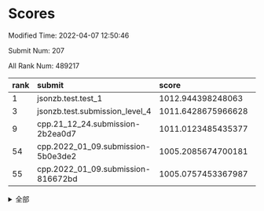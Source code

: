 # Scores

Modified Time: 2022-04-07 12:50:46

Submit Num: 207

All Rank Num: 489217

| rank |               submit               |       score        |       sigma        | pk_num |
| :--- | :--------------------------------- | :----------------- | :----------------- | :----- |
| 1    | jsonzb.test.test_1                 | 1012.944398248063  | 0.814608305722828  | 9453   |
| 3    | jsonzb.test.submission_level_4     | 1011.6428675966628 | 0.7598357165698414 | 9454   |
| 9    | cpp.21_12_24.submission-2b2ea0d7   | 1011.0123485435377 | 0.7968758791582481 | 9452   |
| 54   | cpp.2022_01_09.submission-5b0e3de2 | 1005.2085674700181 | 0.7282423657783192 | 9454   |
| 55   | cpp.2022_01_09.submission-816672bd | 1005.0757453367987 | 0.708280753475339  | 9452   |


<details>
<summary>全部</summary>

| rank |                 submit                 |       score        |       sigma        | pk_num |
| :--- | :------------------------------------- | :----------------- | :----------------- | :----- |
| 1    | jsonzb.test.test_1                     | 1012.944398248063  | 0.814608305722828  | 9453   |
| 2    | gobigger.level_3.submission_level_3_23 | 1012.2649390011354 | 0.7849761945812512 | 9453   |
| 3    | jsonzb.test.submission_level_4         | 1011.6428675966628 | 0.7598357165698414 | 9454   |
| 4    | gobigger.level_3.submission_level_3_12 | 1011.4350110681106 | 0.7513782535946978 | 9456   |
| 5    | gobigger.level_3.submission_level_3_39 | 1011.3444511471915 | 0.7779582599627798 | 9451   |
| 6    | gobigger.level_3.submission_level_3_17 | 1011.2991959524426 | 0.7810565488688376 | 9455   |
| 7    | gobigger.level_3.submission_level_3_48 | 1011.2540730506115 | 0.7678437696722129 | 9452   |
| 8    | gobigger.level_3.submission_level_3_8  | 1011.0144882794839 | 0.7578163440099465 | 9454   |
| 9    | cpp.21_12_24.submission-2b2ea0d7       | 1011.0123485435377 | 0.7968758791582481 | 9452   |
| 10   | gobigger.level_3.submission_level_3_9  | 1010.9362614986104 | 0.7607461381023608 | 9454   |
| 11   | gobigger.level_3.submission_level_3_25 | 1010.8653517399406 | 0.7820198702536749 | 9450   |
| 12   | gobigger.level_3.submission_level_3_3  | 1010.8259268705109 | 0.7711078020266424 | 9454   |
| 13   | gobigger.level_3.submission_level_3_37 | 1010.7196710162677 | 0.7791420498642363 | 9452   |
| 14   | gobigger.level_3.submission_level_3_41 | 1010.6916469173397 | 0.7515460764898572 | 9451   |
| 15   | gobigger.level_3.submission_level_3_31 | 1010.6632441733144 | 0.7785590692964287 | 9449   |
| 16   | gobigger.level_3.submission_level_3_22 | 1010.6610272042908 | 0.7915914527584385 | 9456   |
| 17   | gobigger.level_3.submission_level_3_35 | 1010.61722908832   | 0.7534355553073772 | 9457   |
| 18   | gobigger.level_3.submission_level_3_26 | 1010.5773673062313 | 0.7884535444579307 | 9455   |
| 19   | gobigger.level_3.submission_level_3_15 | 1010.4073581014717 | 0.770632312976779  | 9456   |
| 20   | gobigger.level_3.submission_level_3_46 | 1010.3984703616118 | 0.7434611894123049 | 9457   |
| 21   | gobigger.level_3.submission_level_3_47 | 1010.3258967441466 | 0.7607997744117662 | 9450   |
| 22   | gobigger.level_3.submission_level_3_32 | 1010.253135919139  | 0.7691713548458006 | 9452   |
| 23   | gobigger.level_3.submission_level_3_13 | 1010.2369261203871 | 0.7772987680662146 | 9454   |
| 24   | gobigger.level_3.submission_level_3_21 | 1010.170090207205  | 0.7456221998576479 | 9451   |
| 25   | gobigger.level_3.submission_level_3_10 | 1010.1622236582269 | 0.748036543167175  | 9457   |
| 26   | gobigger.level_3.submission_level_3_6  | 1010.0784422455505 | 0.7773604898566759 | 9455   |
| 27   | gobigger.level_3.submission_level_3_36 | 1009.9846131193053 | 0.7784674355386738 | 9454   |
| 28   | gobigger.level_3.submission_level_3_49 | 1009.9682618954873 | 0.7503923869893233 | 9452   |
| 29   | gobigger.level_3.submission_level_3_40 | 1009.949674294888  | 0.7611724679433589 | 9458   |
| 30   | gobigger.level_3.submission_level_3_30 | 1009.8437802846937 | 0.7572216864904244 | 9451   |
| 31   | gobigger.level_3.submission_level_3_43 | 1009.795280819535  | 0.7654125374067058 | 9455   |
| 32   | gobigger.level_3.submission_level_3_18 | 1009.7762364920791 | 0.7726802385506781 | 9452   |
| 33   | gobigger.level_3.submission_level_3_7  | 1009.734742934549  | 0.7626753451554237 | 9457   |
| 34   | gobigger.level_3.submission_level_3_0  | 1009.6764308493703 | 0.7533572041685598 | 9454   |
| 35   | gobigger.level_3.submission_level_3_27 | 1009.6134340988782 | 0.7611584286330703 | 9453   |
| 36   | gobigger.level_3.submission_level_3_19 | 1009.6029912436976 | 0.7617204596434711 | 9455   |
| 37   | gobigger.level_3.submission_level_3_29 | 1009.5188819474232 | 0.7297336382782497 | 9447   |
| 38   | gobigger.level_3.submission_level_3_11 | 1009.4920101992296 | 0.7522582045571182 | 9453   |
| 39   | gobigger.level_3.submission_level_3_45 | 1009.4774082814652 | 0.755209411980528  | 9454   |
| 40   | gobigger.level_3.submission_level_3_14 | 1009.4610987216911 | 0.7458897315845194 | 9449   |
| 41   | gobigger.level_3.submission_level_3_16 | 1009.373963805951  | 0.7606494600761877 | 9454   |
| 42   | gobigger.level_3.submission_level_3_28 | 1009.3687744889761 | 0.7411214618641225 | 9454   |
| 43   | gobigger.level_3.submission_level_3_2  | 1009.3435022618012 | 0.7558437468736214 | 9451   |
| 44   | gobigger.level_3.submission_level_3_24 | 1009.3231714576663 | 0.7432881862560764 | 9455   |
| 45   | gobigger.level_3.submission_level_3_4  | 1009.3042141164993 | 0.7429887098208643 | 9453   |
| 46   | gobigger.level_3.submission_level_3_42 | 1009.2764896499135 | 0.7567574103214727 | 9453   |
| 47   | gobigger.level_3.submission_level_3_33 | 1009.1597049870237 | 0.7433006379679322 | 9454   |
| 48   | gobigger.level_3.submission_level_3_34 | 1008.8227361424524 | 0.7470250807473388 | 9452   |
| 49   | gobigger.level_3.submission_level_3_20 | 1008.7838247400877 | 0.7391729490696402 | 9456   |
| 50   | gobigger.level_3.submission_level_3_38 | 1008.7423110291555 | 0.7488795932575395 | 9452   |
| 51   | gobigger.level_3.submission_level_3_5  | 1008.7033926848402 | 0.7564599375550614 | 9455   |
| 52   | gobigger.level_3.submission_level_3_44 | 1008.6483577293941 | 0.7560510539768112 | 9461   |
| 53   | gobigger.level_3.submission_level_3_1  | 1008.6029131045301 | 0.7388222670702818 | 9454   |
| 54   | cpp.2022_01_09.submission-5b0e3de2     | 1005.2085674700181 | 0.7282423657783192 | 9454   |
| 55   | cpp.2022_01_09.submission-816672bd     | 1005.0757453367987 | 0.708280753475339  | 9452   |
| 56   | gobigger.level_1.submission_level_1_35 | 1004.9340616787458 | 0.7182394267467251 | 9453   |
| 57   | gobigger.level_1.submission_level_1_16 | 1004.7145022239059 | 0.7131226179081869 | 9452   |
| 58   | gobigger.level_1.submission_level_1_45 | 1004.6083643545223 | 0.7193182556518807 | 9454   |
| 59   | gobigger.level_1.submission_level_1_38 | 1004.4632661609655 | 0.7029903558116953 | 9454   |
| 60   | gobigger.level_1.submission_level_1_43 | 1004.3657188899191 | 0.7106033433871146 | 9458   |
| 61   | gobigger.level_1.submission_level_1_10 | 1004.2422327088323 | 0.7069061446756981 | 9454   |
| 62   | gobigger.level_1.submission_level_1_37 | 1004.1758438209105 | 0.7095927530619421 | 9448   |
| 63   | gobigger.level_1.submission_level_1_49 | 1003.9735078724282 | 0.7171269128169613 | 9457   |
| 64   | gobigger.level_1.submission_level_1_18 | 1003.9431399058245 | 0.7191150202509593 | 9459   |
| 65   | gobigger.level_1.submission_level_1_28 | 1003.9401146488403 | 0.7070043023362427 | 9459   |
| 66   | gobigger.level_1.submission_level_1_2  | 1003.8432963905439 | 0.7128074724639348 | 9452   |
| 67   | gobigger.level_1.submission_level_1_6  | 1003.8344831810385 | 0.7209928834705095 | 9453   |
| 68   | gobigger.level_1.submission_level_1_23 | 1003.7602235055458 | 0.722305523220013  | 9458   |
| 69   | gobigger.level_1.submission_level_1_36 | 1003.7386045344637 | 0.707525283015118  | 9454   |
| 70   | gobigger.level_1.submission_level_1_25 | 1003.6793801579695 | 0.7179465387369917 | 9453   |
| 71   | gobigger.level_1.submission_level_1_9  | 1003.6498835617426 | 0.707226122744132  | 9456   |
| 72   | gobigger.level_1.submission_level_1_33 | 1003.6084681694495 | 0.7196062700350548 | 9461   |
| 73   | gobigger.level_1.submission_level_1_41 | 1003.5386183828    | 0.7126466634848531 | 9456   |
| 74   | gobigger.level_1.submission_level_1_1  | 1003.5262569669884 | 0.7116097958020743 | 9456   |
| 75   | gobigger.level_1.submission_level_1_48 | 1003.4850409620248 | 0.7172890556398497 | 9451   |
| 76   | gobigger.level_1.submission_level_1_42 | 1003.399303358015  | 0.7089646610446652 | 9451   |
| 77   | gobigger.level_1.submission_level_1_4  | 1003.3513717150897 | 0.7174788472127399 | 9449   |
| 78   | gobigger.level_1.submission_level_1_29 | 1003.3360827156048 | 0.715938020584868  | 9459   |
| 79   | gobigger.level_1.submission_level_1_27 | 1003.2855778164496 | 0.7194584255084054 | 9454   |
| 80   | gobigger.level_1.submission_level_1_17 | 1003.2680956379593 | 0.7095294423385766 | 9457   |
| 81   | gobigger.level_1.submission_level_1_20 | 1003.2027501122537 | 0.7041994825776802 | 9454   |
| 82   | gobigger.level_1.submission_level_1_11 | 1003.1746474722677 | 0.7126847778832675 | 9455   |
| 83   | gobigger.level_1.submission_level_1_19 | 1003.1272202406718 | 0.7133071649005635 | 9450   |
| 84   | gobigger.level_1.submission_level_1_0  | 1003.0960586671745 | 0.7201701488705875 | 9453   |
| 85   | gobigger.level_1.submission_level_1_13 | 1003.0497541900676 | 0.7179900222355513 | 9457   |
| 86   | gobigger.level_1.submission_level_1_47 | 1002.9808551872856 | 0.7077175303549463 | 9446   |
| 87   | gobigger.level_1.submission_level_1_3  | 1002.9582816227429 | 0.7179661814951849 | 9455   |
| 88   | gobigger.level_1.submission_level_1_26 | 1002.9360874332364 | 0.7171244828232527 | 9451   |
| 89   | gobigger.level_1.submission_level_1_44 | 1002.9041062325838 | 0.7121484743680947 | 9459   |
| 90   | gobigger.level_1.submission_level_1_30 | 1002.8293364341346 | 0.7191960161544677 | 9449   |
| 91   | gobigger.level_1.submission_level_1_21 | 1002.7847490686129 | 0.7194471536610888 | 9454   |
| 92   | gobigger.level_1.submission_level_1_15 | 1002.7770652437882 | 0.7026885007112703 | 9454   |
| 93   | gobigger.level_1.submission_level_1_34 | 1002.726099970673  | 0.723067921770356  | 9460   |
| 94   | gobigger.level_1.submission_level_1_14 | 1002.7259400986991 | 0.7140723362397382 | 9454   |
| 95   | gobigger.level_1.submission_level_1_39 | 1002.6955132067984 | 0.7180616251108423 | 9456   |
| 96   | gobigger.level_1.submission_level_1_7  | 1002.6676335618018 | 0.7128679589457958 | 9455   |
| 97   | gobigger.level_1.submission_level_1_40 | 1002.6342200448298 | 0.7158136551695846 | 9450   |
| 98   | gobigger.level_1.submission_level_1_46 | 1002.6063329903322 | 0.7138831979340822 | 9453   |
| 99   | gobigger.level_1.submission_level_1_24 | 1002.5110027018118 | 0.717231670810863  | 9453   |
| 100  | gobigger.level_1.submission_level_1_31 | 1002.4258539693247 | 0.6948477595885317 | 9449   |
| 101  | gobigger.level_1.submission_level_1_12 | 1002.4127256919885 | 0.7215369213452081 | 9452   |
| 102  | gobigger.level_1.submission_level_1_22 | 1002.224594845086  | 0.7109551059057889 | 9456   |
| 103  | gobigger.level_1.submission_level_1_5  | 1002.1837095476967 | 0.7102772388549456 | 9452   |
| 104  | gobigger.level_1.submission_level_1_32 | 1002.1395311970064 | 0.7061447274983506 | 9450   |
| 105  | gobigger.level_1.submission_level_1_8  | 1002.0539059339487 | 0.7177965306167752 | 9449   |
| 106  | gobigger.random.submission_random_33   | 997.274416144469   | 0.7047083102227474 | 9459   |
| 107  | gobigger.random.submission_random_3    | 997.2469395310619  | 0.7077518045015173 | 9455   |
| 108  | gobigger.random.submission_random_14   | 997.0803122484169  | 0.7095272618290376 | 9461   |
| 109  | gobigger.random.submission_random_2    | 996.8600427613018  | 0.6990104561448638 | 9454   |
| 110  | gobigger.random.submission_random_7    | 996.8545453455257  | 0.7125835272722454 | 9455   |
| 111  | gobigger.random.submission_random_35   | 996.7156733554258  | 0.7144190890595149 | 9452   |
| 112  | gobigger.random.submission_random_25   | 996.6497034857337  | 0.710209538296957  | 9450   |
| 113  | gobigger.random.submission_random_20   | 996.6449319124358  | 0.7038830214858225 | 9449   |
| 114  | gobigger.random.submission_random_49   | 996.6255633123525  | 0.7101580995168058 | 9458   |
| 115  | gobigger.random.submission_random_16   | 996.6004019868986  | 0.7044626403173754 | 9453   |
| 116  | gobigger.random.submission_random_29   | 996.5794764179116  | 0.7113284190915747 | 9452   |
| 117  | gobigger.random.submission_random_18   | 996.5784530388255  | 0.7160861945583965 | 9454   |
| 118  | gobigger.random.submission_random_21   | 996.4701357329863  | 0.7149593654157449 | 9451   |
| 119  | gobigger.random.submission_random_36   | 996.3766708932202  | 0.7180543767396812 | 9456   |
| 120  | gobigger.random.submission_random_17   | 996.3760142280535  | 0.707576871205838  | 9452   |
| 121  | gobigger.random.submission_random_30   | 996.3517730708431  | 0.7230253770269915 | 9453   |
| 122  | gobigger.random.submission_random_27   | 996.3404376547483  | 0.7194448354113502 | 9453   |
| 123  | gobigger.random.submission_random_8    | 996.3270623781577  | 0.7041062744008373 | 9455   |
| 124  | gobigger.random.submission_random_9    | 996.2977888626183  | 0.6977655777837529 | 9454   |
| 125  | gobigger.random.submission_random_43   | 996.2495108298059  | 0.7065560003453191 | 9451   |
| 126  | gobigger.random.submission_random_48   | 996.2100280095808  | 0.7276504880728918 | 9451   |
| 127  | gobigger.random.submission_random_28   | 996.1810564405732  | 0.7177765661353378 | 9455   |
| 128  | gobigger.random.submission_random_23   | 996.1402662787897  | 0.7179713693026594 | 9451   |
| 129  | gobigger.random.submission_random_39   | 996.1393388327575  | 0.7116708739622091 | 9455   |
| 130  | gobigger.random.submission_random_22   | 996.0789458488308  | 0.7165796219569505 | 9454   |
| 131  | gobigger.random.submission_random_44   | 996.0706984876996  | 0.7151515454908821 | 9455   |
| 132  | gobigger.random.submission_random_6    | 996.0668310339975  | 0.7054926794959804 | 9451   |
| 133  | gobigger.random.submission_random_32   | 996.058038280124   | 0.7134150929491779 | 9454   |
| 134  | gobigger.random.submission_random_42   | 995.9257462642697  | 0.715007320186576  | 9448   |
| 135  | gobigger.random.submission_random_13   | 995.8719018994608  | 0.7225361005484074 | 9460   |
| 136  | gobigger.random.submission_random_26   | 995.7955038626955  | 0.7198057997146887 | 9451   |
| 137  | gobigger.random.submission_random_4    | 995.7157737025633  | 0.7145987767998808 | 9457   |
| 138  | gobigger.random.submission_random_15   | 995.7145833396177  | 0.705096628526758  | 9452   |
| 139  | gobigger.random.submission_random_40   | 995.6959283587802  | 0.7113461496041535 | 9456   |
| 140  | gobigger.random.submission_random_12   | 995.6861316100309  | 0.7044574942352081 | 9451   |
| 141  | gobigger.random.submission_random_10   | 995.6298882058791  | 0.7177491420086622 | 9456   |
| 142  | gobigger.random.submission_random_37   | 995.6174712770016  | 0.718137491230247  | 9452   |
| 143  | gobigger.random.submission_random_41   | 995.5949651894961  | 0.719678995390811  | 9454   |
| 144  | gobigger.random.submission_random_1    | 995.5851172880301  | 0.7009215066954514 | 9458   |
| 145  | gobigger.random.submission_random_5    | 995.5803156451068  | 0.7409531170756744 | 9455   |
| 146  | gobigger.random.submission_random_31   | 995.4393751461602  | 0.7035410586502375 | 9454   |
| 147  | gobigger.random.submission_random_45   | 995.3779426572236  | 0.7268677208074142 | 9450   |
| 148  | gobigger.random.submission_random_11   | 995.3530351745668  | 0.706621282422448  | 9448   |
| 149  | gobigger.random.submission_random_24   | 995.2893792570446  | 0.7196163389129901 | 9454   |
| 150  | gobigger.random.submission_random_46   | 995.1235129084138  | 0.7057395652898208 | 9450   |
| 151  | gobigger.random.submission_random_38   | 995.1230120788299  | 0.7204856980531725 | 9457   |
| 152  | gobigger.random.submission_random_19   | 995.1028316958796  | 0.7024934813208564 | 9452   |
| 153  | gobigger.random.submission_random_34   | 995.0592142230963  | 0.713511292361843  | 9455   |
| 154  | gobigger.random.submission_random_0    | 994.9919304310237  | 0.7101474255925171 | 9457   |
| 155  | gobigger.random.submission_random_47   | 994.9336771044732  | 0.7080459224925715 | 9451   |
| 156  | gobigger.level_2.submission_level_2_11 | 994.4935694975646  | 0.7325100728011423 | 9454   |
| 157  | gobigger.level_2.submission_level_2_9  | 993.5326031693025  | 0.7342595704603512 | 9454   |
| 158  | gobigger.level_2.submission_level_2_22 | 993.4764121414873  | 0.7393008099753339 | 9454   |
| 159  | gobigger.level_2.submission_level_2_42 | 993.3926943680922  | 0.7453783421913921 | 9455   |
| 160  | gobigger.level_2.submission_level_2_13 | 993.3723555584023  | 0.7253120108452377 | 9454   |
| 161  | gobigger.level_2.submission_level_2_4  | 993.1567336262463  | 0.7510455204554776 | 9452   |
| 162  | gobigger.level_2.submission_level_2_44 | 993.0479629191642  | 0.7319720776565262 | 9455   |
| 163  | gobigger.level_2.submission_level_2_1  | 993.0264950746482  | 0.7232316652815158 | 9447   |
| 164  | gobigger.level_2.submission_level_2_39 | 993.0257741002732  | 0.7262960006407019 | 9445   |
| 165  | gobigger.level_2.submission_level_2_34 | 992.9050861949124  | 0.7379652070045024 | 9451   |
| 166  | gobigger.level_2.submission_level_2_18 | 992.8967860488965  | 0.7385693466197766 | 9454   |
| 167  | gobigger.level_2.submission_level_2_45 | 992.7192371581349  | 0.7350396382951675 | 9454   |
| 168  | gobigger.level_2.submission_level_2_35 | 992.6569638803747  | 0.7395686102774355 | 9460   |
| 169  | gobigger.level_2.submission_level_2_12 | 992.6227428594275  | 0.7323248217213917 | 9450   |
| 170  | gobigger.level_2.submission_level_2_31 | 992.600090403473   | 0.7470939997647044 | 9452   |
| 171  | gobigger.level_2.submission_level_2_17 | 992.548720015672   | 0.7564129389452442 | 9449   |
| 172  | gobigger.level_2.submission_level_2_24 | 992.4947038302852  | 0.7386898090107934 | 9448   |
| 173  | gobigger.level_2.submission_level_2_47 | 992.4812173776874  | 0.7542200909339569 | 9454   |
| 174  | gobigger.level_2.submission_level_2_38 | 992.4730860079363  | 0.7485607148667379 | 9455   |
| 175  | gobigger.level_2.submission_level_2_21 | 992.4100337618466  | 0.7498929987161383 | 9453   |
| 176  | gobigger.level_2.submission_level_2_49 | 992.3585876034564  | 0.7491086512516936 | 9452   |
| 177  | gobigger.level_2.submission_level_2_5  | 992.3313496710897  | 0.7688768342020232 | 9454   |
| 178  | gobigger.level_2.submission_level_2_43 | 992.317467790898   | 0.7376659205829894 | 9453   |
| 179  | gobigger.level_2.submission_level_2_28 | 992.2895673950345  | 0.7555163603198256 | 9458   |
| 180  | gobigger.level_2.submission_level_2_46 | 992.2629110731391  | 0.748231380588158  | 9454   |
| 181  | gobigger.level_2.submission_level_2_27 | 992.2543831469064  | 0.7474602223312142 | 9453   |
| 182  | gobigger.level_2.submission_level_2_25 | 992.2386774799053  | 0.7525766759641962 | 9455   |
| 183  | gobigger.level_2.submission_level_2_10 | 992.196138491505   | 0.771816014542894  | 9454   |
| 184  | gobigger.level_2.submission_level_2_15 | 992.1756950300795  | 0.7333742846847126 | 9453   |
| 185  | gobigger.level_2.submission_level_2_30 | 992.0406391382329  | 0.7577012982780612 | 9453   |
| 186  | gobigger.level_2.submission_level_2_40 | 992.0387363610014  | 0.7623679413131105 | 9451   |
| 187  | gobigger.level_2.submission_level_2_20 | 992.0159852847216  | 0.7511805295260986 | 9453   |
| 188  | gobigger.level_2.submission_level_2_2  | 991.9894882526845  | 0.7409938326691006 | 9451   |
| 189  | gobigger.level_2.submission_level_2_14 | 991.887807069923   | 0.7827689056456354 | 9455   |
| 190  | gobigger.level_2.submission_level_2_36 | 991.7823426019753  | 0.7469129310888264 | 9450   |
| 191  | gobigger.level_2.submission_level_2_23 | 991.678473012305   | 0.7497591668167383 | 9457   |
| 192  | gobigger.level_2.submission_level_2_33 | 991.667934791803   | 0.7497483055009675 | 9455   |
| 193  | gobigger.level_2.submission_level_2_0  | 991.5967082541943  | 0.754795296866029  | 9454   |
| 194  | gobigger.level_2.submission_level_2_19 | 991.5943548487907  | 0.7606474121856178 | 9452   |
| 195  | gobigger.level_2.submission_level_2_8  | 991.5778624216947  | 0.7648694957936875 | 9449   |
| 196  | gobigger.level_2.submission_level_2_29 | 991.557150531309   | 0.7689768448640366 | 9457   |
| 197  | gobigger.level_2.submission_level_2_6  | 991.4627273398119  | 0.7490714370986195 | 9453   |
| 198  | gobigger.level_2.submission_level_2_3  | 991.3880695733342  | 0.7441474909739525 | 9449   |
| 199  | gobigger.level_2.submission_level_2_7  | 991.3860646275475  | 0.7491265676132134 | 9454   |
| 200  | gobigger.level_2.submission_level_2_26 | 990.8668832689684  | 0.7545885857822824 | 9455   |
| 201  | gobigger.level_2.submission_level_2_16 | 990.8594624217394  | 0.7634611549699322 | 9451   |
| 202  | gobigger.level_2.submission_level_2_37 | 990.7486606145136  | 0.7421190674641928 | 9455   |
| 203  | gobigger.level_2.submission_level_2_41 | 990.6151722371081  | 0.7497340428240371 | 9450   |
| 204  | gobigger.level_2.submission_level_2_32 | 990.3952073949606  | 0.7732540291634057 | 9453   |
| 205  | gobigger.level_2.submission_level_2_48 | 990.3385259370324  | 0.760956948848444  | 9449   |
| 206  | gobigger.none.submission_none_0        | 976.9015651042162  | 1.3234032329598981 | 9452   |
| 207  | gobigger.none.submission_none_1        | 975.7883096915155  | 1.5304114030296887 | 9458   |

</details>